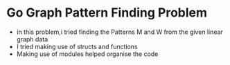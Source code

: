 # Go Graph Pattern Finding Problem
- in this problem,i tried finding the Patterns M and W from the given linear graph data
- I tried making use of structs and functions
- Making use of modules helped organise the code 
